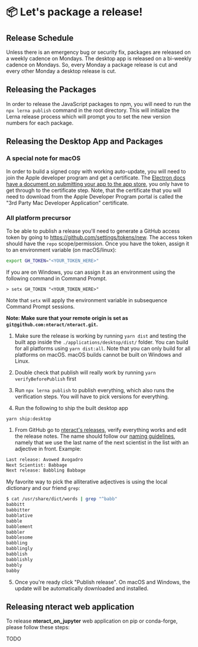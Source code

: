 # :package: Let's package a release!

## Release Schedule
Unless there is an emergency bug or security fix, packages are released on a weekly cadence on Mondays. The desktop app is released on a bi-weekly cadence on Mondays. So, every Monday a package release is cut and every other Monday a desktop release is cut.

## Releasing the Packages
In order to release the JavaScript packages to npm, you will need to run the `npx lerna publish` command in the root directory. This will initialize the Lerna release process which will prompt you to set the new version numbers for each package.

## Releasing the Desktop App and Packages

### A special note for macOS

In order to build a signed copy with working auto-update, you will need to join the Apple developer program and get a certificate. The [Electron docs have a document on submitting your app to the app store](https://github.com/electron/electron/blob/master/docs/tutorial/mac-app-store-submission-guide.md), you only have to get through to the certificate step. Note, that the certificate that you will need to download from the Apple Developer Program portal is called the "3rd Party Mac Developer Application" certificate.

###  All platform precursor

To be able to publish a release you'll need to generate a GitHub access token by going to <https://github.com/settings/tokens/new>. The access token should have the `repo` scope/permission. Once you have the token, assign it to an environment variable (on macOS/linux):

```bash
export GH_TOKEN="<YOUR_TOKEN_HERE>"
```

If you are on Windows, you can assign it as an environment using the following command in Command Prompt.

```
> setx GH_TOKEN "<YOUR_TOKEN_HERE>"
```

Note that `setx` will apply the environment variable in subsequence Command Prompt sessions.

**Note: Make sure that your remote origin is set as `git@github.com:nteract/nteract.git`.**

1.  Make sure the release is working by running `yarn dist` and testing the built app inside the `./applications/desktop/dist/` folder. You can build for all platforms using `yarn dist:all`. Note that you can only build for all platforms on macOS. macOS builds cannot be built on Windows and Linux.

1.  Double check that publish will really work by running `yarn verifyBeforePublish` first

1.  Run `npx lerna publish` to publish everything, which also runs the verification steps. You will have to pick versions for everything.

1.  Run the following to ship the built desktop app

```
yarn ship:desktop
```

1.  From GitHub go to [nteract's releases](https://github.com/nteract/nteract/releases), verify everything works and edit the release notes. The name should follow our [naming guidelines](https://github.com/nteract/naming), namely that we use the last name of the next scientist in the list with an adjective in front.
    Example:

```bash
Last release: Avowed Avogadro
Next Scientist: Babbage
Next release: Babbling Babbage
```

My favorite way to pick the alliterative adjectives is using the local dictionary and our friend `grep`:

```bash
$ cat /usr/share/dict/words | grep "^babb"
babbitt
babbitter
babblative
babble
babblement
babbler
babblesome
babbling
babblingly
babblish
babblishly
babbly
babby
```

5.  Once you're ready click "Publish release". On macOS and Windows, the update will be automatically downloaded and installed.

## Releasing nteract web application

To release **nteract_on_jupyter** web application on pip or conda-forge, please follow these steps:

TODO